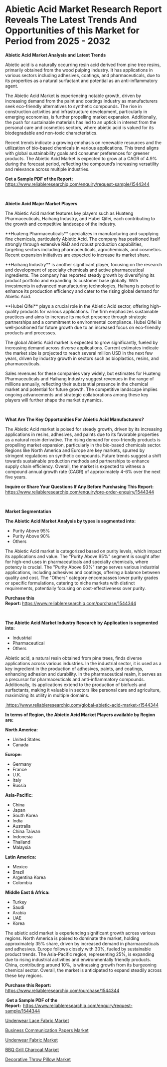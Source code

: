<p><h1>Abietic Acid Market Research Report Reveals The Latest Trends And Opportunities of this Market for Period from 2025 - 2032</h1></p><p><strong>Abietic Acid Market Analysis and Latest Trends</strong></p>
<p><p>Abietic acid is a naturally occurring resin acid derived from pine tree resins, primarily obtained from the wood pulping industry. It has applications in various sectors including adhesives, coatings, and pharmaceuticals, due to its properties as a natural surfactant and potential as an anti-inflammatory agent.</p><p>The Abietic Acid Market is experiencing notable growth, driven by increasing demand from the paint and coatings industry as manufacturers seek eco-friendly alternatives to synthetic compounds. The rise in construction activities and infrastructure development, particularly in emerging economies, is further propelling market expansion. Additionally, the push for sustainable materials has led to an uptick in interest from the personal care and cosmetics sectors, where abietic acid is valued for its biodegradable and non-toxic characteristics.</p><p>Recent trends indicate a growing emphasis on renewable resources and the utilization of bio-based chemicals in various applications. This trend aligns with global sustainability goals and consumer preferences for greener products. The Abietic Acid Market is expected to grow at a CAGR of 4.9% during the forecast period, reflecting the compound’s increasing versatility and relevance across multiple industries.</p></p>
<p><strong>Get a Sample PDF of the Report:&nbsp;</strong> <a href="https://www.reliableresearchiq.com/enquiry/request-sample/1544344?utm_campaign=1834&utm_medium=2&utm_source=Github&utm_content=ia&utm_term=31032025&utm_id=abietic-acid">https://www.reliableresearchiq.com/enquiry/request-sample/1544344</a></p>
<p>&nbsp;</p>
<p><strong>Abietic Acid Major Market Players</strong></p>
<p><p>The Abietic Acid market features key players such as Huateng Pharmaceuticals, Haihang Industry, and Hubei Qifei, each contributing to the growth and competitive landscape of the industry.</p><p>**Huateng Pharmaceuticals** specializes in manufacturing and supplying fine chemicals, particularly Abietic Acid. The company has positioned itself strongly through extensive R&D and robust production capabilities, targeting sectors including pharmaceuticals, agrochemicals, and cosmetics. Recent expansion initiatives are expected to increase its market share.</p><p>**Haihang Industry** is another significant player, focusing on the research and development of specialty chemicals and active pharmaceutical ingredients. The company has reported steady growth by diversifying its product portfolio and expanding its customer base globally. With investments in advanced manufacturing technologies, Haihang is poised to enhance its production efficiency and cater to the rising global demand for Abietic Acid.</p><p>**Hubei Qifei** plays a crucial role in the Abietic Acid sector, offering high-quality products for various applications. The firm emphasizes sustainable practices and aims to increase its market presence through strategic partnerships and a commitment to environmental compliance. Hubei Qifei is well-positioned for future growth due to an increased focus on eco-friendly products and processes.</p><p>The global Abietic Acid market is expected to grow significantly, fueled by increasing demand across diverse applications. Current estimates indicate the market size is projected to reach several million USD in the next few years, driven by industry growth in sectors such as bioplastics, resins, and pharmaceuticals.</p><p>Sales revenues for these companies vary widely, but estimates for Huateng Pharmaceuticals and Haihang Industry suggest revenues in the range of millions annually, reflecting their substantial presence in the chemical market and potential for future growth. The competitive landscape implies ongoing advancements and strategic collaborations among these key players will further shape the market dynamics.</p></p>
<p>&nbsp;</p>
<p><strong>What Are The Key Opportunities For Abietic Acid Manufacturers?</strong></p>
<p><p>The Abietic Acid market is poised for steady growth, driven by its increasing applications in resins, adhesives, and paints due to its favorable properties as a natural rosin derivative. The rising demand for eco-friendly products is propelling market expansion, particularly in the bio-based chemicals sector. Regions like North America and Europe are key markets, spurred by stringent regulations on synthetic compounds. Future trends suggest a shift towards sustainable production methods and partnerships to enhance supply chain efficiency. Overall, the market is expected to witness a compound annual growth rate (CAGR) of approximately 4-6% over the next five years.</p></p>
<p><strong>Inquire or Share Your Questions If Any Before Purchasing This Report:</strong> <a href="https://www.reliableresearchiq.com/enquiry/pre-order-enquiry/1544344?utm_campaign=1834&utm_medium=2&utm_source=Github&utm_content=ia&utm_term=31032025&utm_id=abietic-acid">https://www.reliableresearchiq.com/enquiry/pre-order-enquiry/1544344</a></p>
<p>&nbsp;</p>
<p><strong>Market Segmentation</strong></p>
<p><strong>The Abietic Acid Market Analysis by types is segmented into:</strong></p>
<p><ul><li>Purity Above 95%</li><li>Purity Above 90%</li><li>Others</li></ul></p>
<p><p>The Abietic Acid market is categorized based on purity levels, which impact its applications and value. The "Purity Above 95%" segment is sought after for high-end uses in pharmaceuticals and specialty chemicals, where potency is crucial. The "Purity Above 90%" range serves various industrial applications, including adhesives and coatings, offering a balance between quality and cost. The "Others" category encompasses lower purity grades or specific formulations, catering to niche markets with distinct requirements, potentially focusing on cost-effectiveness over purity.</p></p>
<p><strong>Purchase this Report:&nbsp;</strong><a href="https://www.reliableresearchiq.com/purchase/1544344?utm_campaign=1834&utm_medium=2&utm_source=Github&utm_content=ia&utm_term=31032025&utm_id=abietic-acid">https://www.reliableresearchiq.com/purchase/1544344</a></p>
<p>&nbsp;</p>
<p><strong>The Abietic Acid Market Industry Research by Application is segmented into:</strong></p>
<p><ul><li>Industrial</li><li>Pharmaceutical</li><li>Others</li></ul></p>
<p><p>Abietic acid, a natural resin obtained from pine trees, finds diverse applications across various industries. In the industrial sector, it is used as a key ingredient in the production of adhesives, paints, and coatings, enhancing adhesion and durability. In the pharmaceutical realm, it serves as a precursor for pharmaceuticals and anti-inflammatory compounds. Additionally, its applications extend to the production of biofuels and surfactants, making it valuable in sectors like personal care and agriculture, maximizing its utility in multiple domains.</p></p>
<p><a href="https://www.reliableresearchiq.com/global-abietic-acid-market-r1544344?utm_campaign=1834&utm_medium=2&utm_source=Github&utm_content=ia&utm_term=31032025&utm_id=abietic-acid">&nbsp;https://www.reliableresearchiq.com/global-abietic-acid-market-r1544344</a></p>
<p><strong>In terms of Region, the Abietic Acid Market Players available by Region are:</strong></p>
<p>
    <p> <strong> North America: </strong>
        <ul>
            <li>United States</li>
            <li>Canada</li>
        </ul>
        </p> 
    <p> <strong> Europe: </strong>
        <ul>
            <li>Germany</li>
            <li>France</li>
            <li>U.K.</li>
            <li>Italy</li>
            <li>Russia</li>
        </ul>
        </p> 
    <p> <strong> Asia-Pacific: </strong>
        <ul>
            <li>China</li>
            <li>Japan</li>
            <li>South Korea</li>
            <li>India</li>
            <li>Australia</li>
            <li>China Taiwan</li>
            <li>Indonesia</li>
            <li>Thailand</li>
            <li>Malaysia</li>
        </ul>
        </p> 
    <p> <strong> Latin America: </strong>
        <ul>
            <li>Mexico</li>
            <li>Brazil</li>
            <li>Argentina Korea</li>
            <li>Colombia</li>
        </ul>
        </p> 
    <p> <strong> Middle East & Africa: </strong>
        <ul>
            <li>Turkey</li>
            <li>Saudi</li>
            <li>Arabia</li>
            <li>UAE</li>
            <li>Korea</li>
        </ul>
    </p>
    </p>
<p><p>The abietic acid market is experiencing significant growth across various regions. North America is poised to dominate the market, holding approximately 35% share, driven by increased demand in pharmaceuticals and adhesives. Europe follows closely with 30%, fueled by sustainable product trends. The Asia-Pacific region, representing 25%, is expanding due to rising industrial activities and environmentally friendly products. China, contributing around 10%, is witnessing growth from its burgeoning chemical sector. Overall, the market is anticipated to expand steadily across these key regions.</p></p>
<p><strong>Purchase this Report: </strong><a href="https://www.reliableresearchiq.com/purchase/1544344?utm_campaign=1834&utm_medium=2&utm_source=Github&utm_content=ia&utm_term=31032025&utm_id=abietic-acid">https://www.reliableresearchiq.com/purchase/1544344</a></p>
<p>&nbsp;<strong>Get a Sample PDF of the Report:&nbsp;&nbsp;</strong><a href="https://www.reliableresearchiq.com/enquiry/request-sample/1544344?utm_campaign=1834&utm_medium=2&utm_source=Github&utm_content=ia&utm_term=31032025&utm_id=abietic-acid">https://www.reliableresearchiq.com/enquiry/request-sample/1544344</a></p>
<p><strong></strong></p>
<p><p><a href="https://github.com/mismannely/Market-Research-Report-List-1/blob/main/underwear-lace-fabric-market.md?utm_campaign=1834&utm_medium=2&utm_source=Github&utm_content=ia&utm_term=31032025&utm_id=abietic-acid">Underwear Lace Fabric Market</a></p><p><a href="https://github.com/biandnikelrs/Market-Research-Report-List-1/blob/main/business-communication-papers-market.md?utm_campaign=1834&utm_medium=2&utm_source=Github&utm_content=ia&utm_term=31032025&utm_id=abietic-acid">Business Communication Papers Market</a></p><p><a href="https://github.com/tentandyik/Market-Research-Report-List-1/blob/main/underwear-fabric-market.md?utm_campaign=1834&utm_medium=2&utm_source=Github&utm_content=ia&utm_term=31032025&utm_id=abietic-acid">Underwear Fabric Market</a></p><p><a href="https://github.com/myongfranzcs/Market-Research-Report-List-1/blob/main/bbq-grill-charcoal-market.md?utm_campaign=1834&utm_medium=2&utm_source=Github&utm_content=ia&utm_term=31032025&utm_id=abietic-acid">BBQ Grill Charcoal Market</a></p><p><a href="https://github.com/lonanweaseh4/Market-Research-Report-List-1/blob/main/decorative-throw-pillow-market.md?utm_campaign=1834&utm_medium=2&utm_source=Github&utm_content=ia&utm_term=31032025&utm_id=abietic-acid">Decorative Throw Pillow Market</a></p></p>